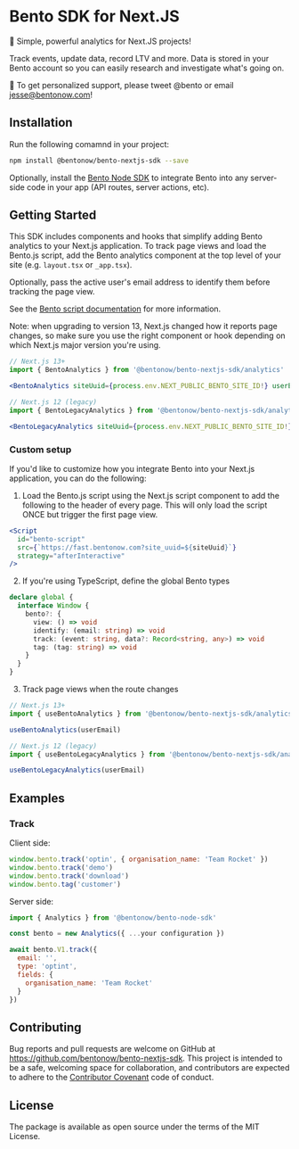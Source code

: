 # Bento SDK for Next.JS

🍱 Simple, powerful analytics for Next.JS projects!

Track events, update data, record LTV and more. Data is stored in your Bento account so you can easily research and investigate what's going on.

👋 To get personalized support, please tweet @bento or email jesse@bentonow.com!

## Installation

Run the following comamnd in your project:

```bash
npm install @bentonow/bento-nextjs-sdk --save
```

Optionally, install the [Bento Node SDK](https://github.com/bentonow/bento-node-sdk) to integrate Bento into any server-side code in your app (API routes, server actions, etc).

## Getting Started

This SDK includes components and hooks that simplify adding Bento analytics to your Next.js application. To track page views and load the Bento.js script, add the Bento analytics component at the top level of your site (e.g. `layout.tsx` or `_app.tsx`).

Optionally, pass the active user's email address to identify them before tracking the page view.

See the [Bento script documentation](https://docs.bentonow.com/platform/bento-js-tracking-script) for more information.

Note: when upgrading to version 13, Next.js changed how it reports page changes, so make sure you use the right component or hook depending on which Next.js major version you're using.

```jsx
// Next.js 13+
import { BentoAnalytics } from '@bentonow/bento-nextjs-sdk/analytics'

<BentoAnalytics siteUuid={process.env.NEXT_PUBLIC_BENTO_SITE_ID!} userEmail={''} />

// Next.js 12 (legacy)
import { BentoLegacyAnalytics } from '@bentonow/bento-nextjs-sdk/analytics/legacy'

<BentoLegacyAnalytics siteUuid={process.env.NEXT_PUBLIC_BENTO_SITE_ID!} userEmail={''} />
```

### Custom setup

If you'd like to customize how you integrate Bento into your Next.js application, you can do the following:

1. Load the Bento.js script using the Next.js script component to add the following to the header of every page. This will only load the script ONCE but trigger the first page view.

```jsx
<Script
  id="bento-script"
  src={`https://fast.bentonow.com?site_uuid=${siteUuid}`}
  strategy="afterInteractive"
/>
```

2. If you're using TypeScript, define the global Bento types

```typescript
declare global {
  interface Window {
    bento?: {
      view: () => void
      identify: (email: string) => void
      track: (event: string, data?: Record<string, any>) => void
      tag: (tag: string) => void
    }
  }
}
```

3. Track page views when the route changes

```jsx
// Next.js 13+
import { useBentoAnalytics } from '@bentonow/bento-nextjs-sdk/analytics'

useBentoAnalytics(userEmail)

// Next.js 12 (legacy)
import { useBentoLegacyAnalytics } from '@bentonow/bento-nextjs-sdk/analytics/legacy'

useBentoLegacyAnalytics(userEmail)
```

## Examples

### Track

Client side:

```javascript
window.bento.track('optin', { organisation_name: 'Team Rocket' })
window.bento.track('demo')
window.bento.track('download')
window.bento.tag('customer')
```

Server side:

```javascript
import { Analytics } from '@bentonow/bento-node-sdk'

const bento = new Analytics({ ...your configuration })

await bento.V1.track({
  email: '',
  type: 'optint',
  fields: {
    organisation_name: 'Team Rocket'
  }
})
```

## Contributing

Bug reports and pull requests are welcome on GitHub at https://github.com/bentonow/bento-nextjs-sdk. This project is intended to be a safe, welcoming space for collaboration, and contributors are expected to adhere to the [Contributor Covenant](http://contributor-covenant.org) code of conduct.

## License

The package is available as open source under the terms of the MIT License.

```

```
